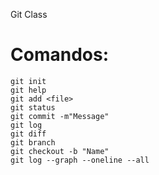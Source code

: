 Git Class

# Comandos:

```
git init
git help
git add <file>
git status
git commit -m"Message"
git log
git diff
git branch
git checkout -b "Name"
git log --graph --oneline --all
```